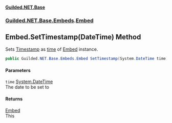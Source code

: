 
#### [Guilded.NET.Base](Guilded_NET_Base 'Guilded_NET_Base')
### [Guilded.NET.Base.Embeds](Guilded_NET_Base#Guilded_NET_Base_Embeds 'Guilded.NET.Base.Embeds').[Embed](Embed 'Guilded.NET.Base.Embeds.Embed')
## Embed.SetTimestamp(DateTime) Method
Sets [Timestamp](Embed_Timestamp 'Guilded.NET.Base.Embeds.Embed.Timestamp') as [time](Embed_SetTimestamp(DateTime)#Guilded_NET_Base_Embeds_Embed_SetTimestamp(System_DateTime)_time 'Guilded.NET.Base.Embeds.Embed.SetTimestamp(System.DateTime).time') of [Embed](Embed 'Guilded.NET.Base.Embeds.Embed') instance.  
```csharp
public Guilded.NET.Base.Embeds.Embed SetTimestamp(System.DateTime time);
```

#### Parameters
<a name='Guilded_NET_Base_Embeds_Embed_SetTimestamp(System_DateTime)_time'></a>
`time` [System.DateTime](https://docs.microsoft.com/en-us/dotnet/api/System.DateTime 'System.DateTime')  
The date to be set to
  

#### Returns
[Embed](Embed 'Guilded.NET.Base.Embeds.Embed')  
This
